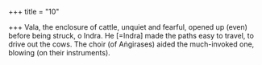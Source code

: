 +++
title = "10"

+++
Vala, the enclosure of cattle, unquiet and fearful, opened up (even)  before being struck, o Indra.
He [=Indra] made the paths easy to travel, to drive out the cows. The  choir (of Aṅgirases) aided the much-invoked one, blowing (on their  instruments).